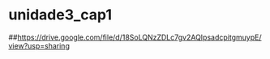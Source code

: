 # unidade3_cap1

##https://drive.google.com/file/d/18SoLQNzZDLc7gv2AQIpsadcpitgmuypE/view?usp=sharing
